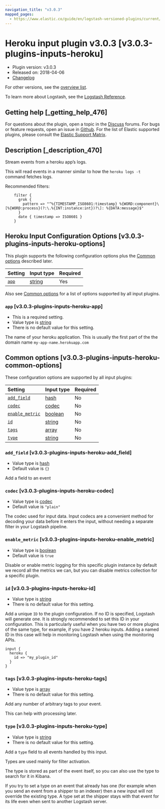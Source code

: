 ```yaml
---
navigation_title: "v3.0.3"
mapped_pages:
  - https://www.elastic.co/guide/en/logstash-versioned-plugins/current/v3.0.3-plugins-inputs-heroku.html
---
```


# Heroku input plugin v3.0.3 [v3.0.3-plugins-inputs-heroku]

* Plugin version: v3.0.3
* Released on: 2018-04-06
* [Changelog](https://github.com/logstash-plugins/logstash-input-heroku/blob/v3.0.3/CHANGELOG.md)

For other versions, see the [overview list](input-heroku-index.md).

To learn more about Logstash, see the [Logstash Reference](https://www.elastic.co/guide/en/logstash/current/index.html).

## Getting help [_getting_help_476]

For questions about the plugin, open a topic in the [Discuss](http://discuss.elastic.co) forums. For bugs or feature requests, open an issue in [Github](https://github.com/logstash-plugins/logstash-input-heroku). For the list of Elastic supported plugins, please consult the [Elastic Support Matrix](https://www.elastic.co/support/matrix#matrix_logstash_plugins).

## Description [_description_470]

Stream events from a heroku app’s logs.

This will read events in a manner similar to how the `heroku logs -t` command fetches logs.

Recommended filters:

```
    filter {
      grok {
        pattern => "^%{TIMESTAMP_ISO8601:timestamp} %{WORD:component}\[%{WORD:process}(?:\.%{INT:instance:int})?\]: %{DATA:message}$"
      }
      date { timestamp => ISO8601 }
    }
```

## Heroku Input Configuration Options [v3.0.3-plugins-inputs-heroku-options]

This plugin supports the following configuration options plus the [Common options](v3-0-3-plugins-inputs-heroku.md#v3.0.3-plugins-inputs-heroku-common-options) described later.

| Setting | Input type | Required |
| :- | :- | :- |
| [`app`](v3-0-3-plugins-inputs-heroku.md#v3.0.3-plugins-inputs-heroku-app) | [string](/lsr/value-types.md#string) | Yes |

Also see [Common options](v3-0-3-plugins-inputs-heroku.md#v3.0.3-plugins-inputs-heroku-common-options) for a list of options supported by all input plugins.

### `app` [v3.0.3-plugins-inputs-heroku-app]

* This is a required setting.
* Value type is [string](/lsr/value-types.md#string)
* There is no default value for this setting.

The name of your heroku application. This is usually the first part of the the domain name `my-app-name.herokuapp.com`

## Common options [v3.0.3-plugins-inputs-heroku-common-options]

These configuration options are supported by all input plugins:

| Setting | Input type | Required |
| :- | :- | :- |
| [`add_field`](v3-0-3-plugins-inputs-heroku.md#v3.0.3-plugins-inputs-heroku-add_field) | [hash](/lsr/value-types.md#hash) | No |
| [`codec`](v3-0-3-plugins-inputs-heroku.md#v3.0.3-plugins-inputs-heroku-codec) | [codec](/lsr/value-types.md#codec) | No |
| [`enable_metric`](v3-0-3-plugins-inputs-heroku.md#v3.0.3-plugins-inputs-heroku-enable_metric) | [boolean](/lsr/value-types.md#boolean) | No |
| [`id`](v3-0-3-plugins-inputs-heroku.md#v3.0.3-plugins-inputs-heroku-id) | [string](/lsr/value-types.md#string) | No |
| [`tags`](v3-0-3-plugins-inputs-heroku.md#v3.0.3-plugins-inputs-heroku-tags) | [array](/lsr/value-types.md#array) | No |
| [`type`](v3-0-3-plugins-inputs-heroku.md#v3.0.3-plugins-inputs-heroku-type) | [string](/lsr/value-types.md#string) | No |

### `add_field` [v3.0.3-plugins-inputs-heroku-add_field]

* Value type is [hash](/lsr/value-types.md#hash)
* Default value is `{}`

Add a field to an event

### `codec` [v3.0.3-plugins-inputs-heroku-codec]

* Value type is [codec](/lsr/value-types.md#codec)
* Default value is `"plain"`

The codec used for input data. Input codecs are a convenient method for decoding your data before it enters the input, without needing a separate filter in your Logstash pipeline.

### `enable_metric` [v3.0.3-plugins-inputs-heroku-enable_metric]

* Value type is [boolean](/lsr/value-types.md#boolean)
* Default value is `true`

Disable or enable metric logging for this specific plugin instance by default we record all the metrics we can, but you can disable metrics collection for a specific plugin.

### `id` [v3.0.3-plugins-inputs-heroku-id]

* Value type is [string](/lsr/value-types.md#string)
* There is no default value for this setting.

Add a unique `ID` to the plugin configuration. If no ID is specified, Logstash will generate one. It is strongly recommended to set this ID in your configuration. This is particularly useful when you have two or more plugins of the same type, for example, if you have 2 heroku inputs. Adding a named ID in this case will help in monitoring Logstash when using the monitoring APIs.

```
input {
  heroku {
    id => "my_plugin_id"
  }
}
```

### `tags` [v3.0.3-plugins-inputs-heroku-tags]

* Value type is [array](/lsr/value-types.md#array)
* There is no default value for this setting.

Add any number of arbitrary tags to your event.

This can help with processing later.

### `type` [v3.0.3-plugins-inputs-heroku-type]

* Value type is [string](/lsr/value-types.md#string)
* There is no default value for this setting.

Add a `type` field to all events handled by this input.

Types are used mainly for filter activation.

The type is stored as part of the event itself, so you can also use the type to search for it in Kibana.

If you try to set a type on an event that already has one (for example when you send an event from a shipper to an indexer) then a new input will not override the existing type. A type set at the shipper stays with that event for its life even when sent to another Logstash server.
